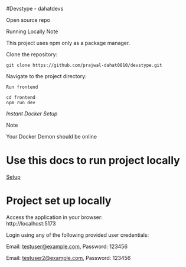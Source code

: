 #Devstype - dahatdevs

Open source repo

Running Locally
Note

This project uses npm only as a package manager.

Clone the repository:

```
git clone https://github.com/prajwal-dahat0810/devstype.git

```

Navigate to the project directory:

`Run frontend`

```
cd frontend
npm run dev

```

_Instant Docker Setup_

Note

Your Docker Demon should be online

# Use this docs to run project locally

[Setup](https://www.notion.so/Starting-Devstype-Locally-19fa9a91bc4980279c62eb962c8e8688?pvs=4)

# Project set up locally

Access the application in your browser:  
http://localhost:5173

Login using any of the following provided user credentials:

Email: testuser@example.com, Password: 123456

Email: testuser2@example.com, Password: 123456  

